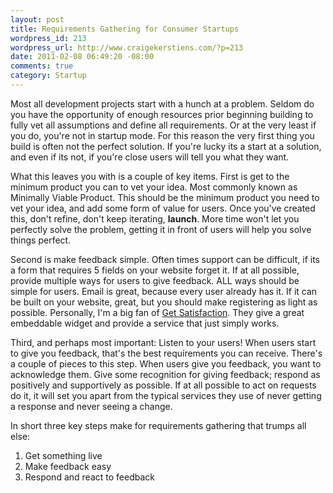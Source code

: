 ```yaml
--- 
layout: post
title: Requirements Gathering for Consumer Startups
wordpress_id: 213
wordpress_url: http://www.craigekerstiens.com/?p=213
date: 2011-02-08 06:49:20 -08:00
comments: true
category: Startup
---
```

Most all development projects start with a hunch at a problem. Seldom do you have the opportunity of enough resources prior beginning building to fully vet all assumptions and define all requirements. Or at the very least if you do, you're not in startup mode. For this reason the very first thing you build is often not the perfect solution. If you're lucky its a start at a solution, and even if its not, if you're close users will tell you what they want.

What this leaves you with is a couple of key items. First is get to the minimum product you can to vet your idea. Most commonly known as Minimally Viable Product. This should be the minimum product you need to vet your idea, and add some form of value for users. Once you've created this, don't refine, don't keep iterating, <strong>launch</strong>. More time won't let you perfectly solve the problem, getting it in front of users will help you solve things perfect.

<!--more-->Second is make feedback simple. Often times support can be difficult, if its a form that requires 5 fields on your website forget it. If at all possible, provide multiple ways for users to give feedback. ALL ways should be simple for users. Email is great, because every user already has it. If it can be built on your website, great, but you should make registering as light as possible. Personally, I'm a big fan of <a href="http://www.getsatisfaction.com" target="_blank">Get Satisfaction</a>. They give a great embeddable widget and provide a service that just simply works.

Third, and perhaps most important: Listen to your users! When users start to give you feedback, that's the best requirements you can receive. There's a couple of pieces to this step. When users give you feedback, you want to acknowledge them. Give some recognition for giving feedback; respond as positively and supportively as possible. If at all possible to act on requests do it, it will set you apart from the typical services they use of never getting a response and never seeing a change.

In short three key steps make for requirements gathering that trumps all else:
<ol>
	<li>Get something live</li>
	<li>Make feedback easy</li>
	<li>Respond and react to feedback</li>
</ol>
